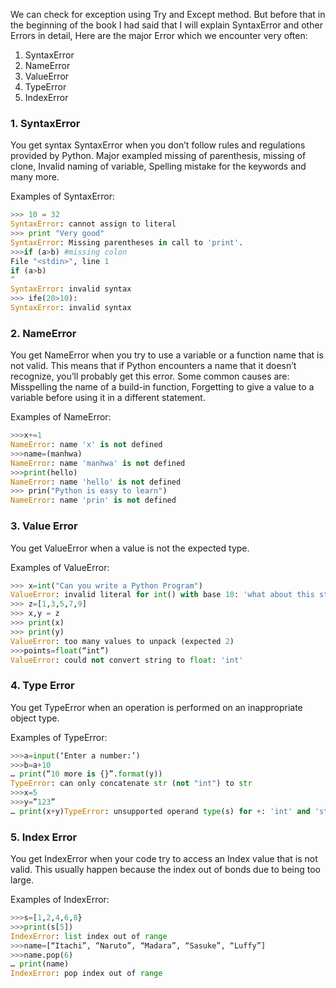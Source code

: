 We can check for exception using Try and Except method. But before that in the beginning of the book I had said that I will explain SyntaxError and other Errors in detail, Here are the major Error which we encounter very often:
1. SyntaxError
2. NameError
3. ValueError
4. TypeError
5. IndexError

### 1. SyntaxError

You get syntax SyntaxError when you don’t follow rules and regulations provided by
Python. Major exampled missing of parenthesis, missing of clone, Invalid naming of
variable, Spelling mistake for the keywords and many more.

Examples of SyntaxError:

```py
>>> 10 = 32
SyntaxError: cannot assign to literal
>>> print "Very good"
SyntaxError: Missing parentheses in call to 'print'.
>>>if (a>b) #missing colon
File "<stdin>", line 1
if (a>b)
^
SyntaxError: invalid syntax
>>> ife(20>10):
SyntaxError: invalid syntax
```

### 2. NameError

You get NameError when you try to use a variable or a function name that is not
valid. This means that if Python encounters a name that it doesn’t recognize, you’ll
probably get this error. Some common causes are: Misspelling the name of a build-in function, Forgetting to give a value to a variable before using it in a different
statement.

Examples of NameError:

```py
>>>x+=1
NameError: name 'x' is not defined
>>>name=(manhwa)
NameError: name 'manhwa' is not defined
>>>print(hello)
NameError: name 'hello' is not defined
>>> prin("Python is easy to learn")
NameError: name 'prin' is not defined
```

### 3. Value Error

You get ValueError when a value is not the expected type.

Examples of ValueError:

```py
>>> x=int("Can you write a Python Program")
ValueError: invalid literal for int() with base 10: 'what about this statement'
>>> z=[1,3,5,7,9]
>>> x,y = z
>>> print(x)
>>> print(y)
ValueError: too many values to unpack (expected 2)
>>>points=float(“int”)
ValueError: could not convert string to float: 'int'
```

### 4. Type Error

You get TypeError when an operation is performed on an inappropriate object type.

Examples of TypeError:

```py
>>>a=input(‘Enter a number:’)
>>>b=a+10
… print(“10 more is {}”.format(y))
TypeError: can only concatenate str (not "int") to str
>>>x=5
>>>y=”123”
… print(x+y)TypeError: unsupported operand type(s) for +: 'int' and 'str'
```

### 5. Index Error

You get IndexError when your code try to access an Index value that is not valid. This
usually happen because the index out of bonds due to being too large.

Examples of IndexError:

```py
>>>s=[1,2,4,6,8}
>>>print(s[5])
IndexError: list index out of range
>>>name=[“Itachi”, “Naruto”, “Madara”, “Sasuke”, “Luffy”]
>>>name.pop(6)
… print(name)
IndexError: pop index out of range
```